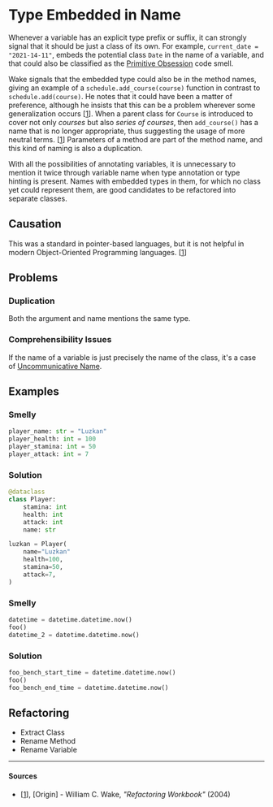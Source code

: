 # Type Embedded in Name

Whenever a variable has an explicit type prefix or suffix, it can strongly
signal that it should be just a class of its own. For example,
`current_date = "2021-14-11"`, embeds the potential class `Date` in the name of
a variable, and that could also be classified as the
[Primitive Obsession](Primitive%20Obsession.md) code smell.

Wake signals that the embedded type could also be in the method names, giving an
example of a `schedule.add_course(course)` function in contrast to
`schedule.add(course)`. He notes that it could have been a matter of
preference, although he insists that this can be a problem wherever some
generalization occurs [[1](#sources)]. When a parent class for `Course` is
introduced to cover not only _courses_ but also _series of courses_, then
`add_course()` has a name that is no longer appropriate, thus suggesting the
usage of more neutral terms. [[1](#sources)] Parameters of a method are part of
the method name, and this kind of naming is also a duplication.

With all the possibilities of annotating variables, it is unnecessary to mention
it twice through variable name when type annotation or type hinting is present.
Names with embedded types in them, for which no class yet could represent them,
are good candidates to be refactored into separate classes.

## Causation

This was a standard in pointer-based languages, but it is not helpful in modern
Object-Oriented Programming languages. [[1](#sources)]

## Problems

### Duplication

Both the argument and name mentions the same type.

### Comprehensibility Issues

If the name of a variable is just precisely the name of the class, it's a case
of [Uncommunicative Name](Uncommunicative%20Name.md).

## Examples



### Smelly

```py
player_name: str = "Luzkan"
player_health: int = 100
player_stamina: int = 50
player_attack: int = 7
```

### Solution

```py
@dataclass
class Player:
    stamina: int
    health: int
    attack: int
    name: str

luzkan = Player(
    name="Luzkan"
    health=100,
    stamina=50,
    attack=7,
)

```





### Smelly

```py
datetime = datetime.datetime.now()
foo()
datetime_2 = datetime.datetime.now()


```

### Solution

```py
foo_bench_start_time = datetime.datetime.now()
foo()
foo_bench_end_time = datetime.datetime.now()
```



## Refactoring

- Extract Class
- Rename Method
- Rename Variable

---

#### Sources

- [[1](#sources)], [Origin] - William C. Wake, _"Refactoring Workbook"_ (2004)
